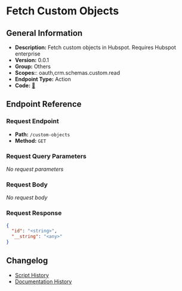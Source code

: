 # Fetch Custom Objects

## General Information

- **Description:** Fetch custom objects in Hubspot. Requires Hubspot enterprise
- **Version:** 0.0.1
- **Group:** Others
- **Scopes:**: oauth,crm.schemas.custom.read
- **Endpoint Type:** Action
- **Code:** [🔗](https://github.com/NangoHQ/integration-templates/tree/main/integrations/hubspot/actions/fetch-custom-objects.ts)


## Endpoint Reference

### Request Endpoint

- **Path:** `/custom-objects`
- **Method:** `GET`

### Request Query Parameters

_No request parameters_

### Request Body

_No request body_

### Request Response

```json
{
  "id": "<string>",
  "__string": "<any>"
}
```

## Changelog

- [Script History](https://github.com/NangoHQ/integration-templates/commits/main/integrations/hubspot/actions/fetch-custom-objects.ts)
- [Documentation History](https://github.com/NangoHQ/integration-templates/commits/main/integrations/hubspot/actions/fetch-custom-objects.md)

<!-- END  GENERATED CONTENT -->

